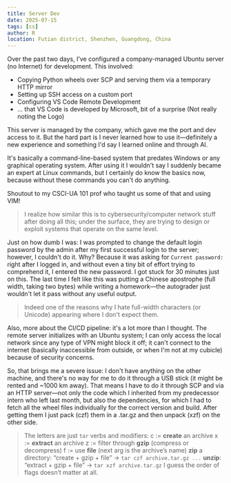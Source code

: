 ```yaml
---
title: Server Dev
date: 2025-07-15
tags: [cs]
author: R
location: Futian district, Shenzhen, Guangdong, China
---
```


Over the past two days, I’ve configured a company-managed Ubuntu server (no Internet) for development. This involved:

- Copying Python wheels over SCP and serving them via a temporary HTTP mirror  
- Setting up SSH access on a custom port  
- Configuring VS Code Remote Development  
- ... that VS Code is developed by Microsoft, bit of a surprise (Not really noting the Logo)

This server is managed by the company, which gave me the port and dev access to it. But the hard part is I never learned how to use it—definitely a new experience and something I'd say I learned online and through AI.

It's basically a command-line-based system that predates Windows or any graphical operating system. After using it I wouldn't say I suddenly became an expert at Linux commands, but I certainly do know the basics now, because without these commands you can't do anything.

Shoutout to my CSCI-UA 101 prof who taught us some of that and using VIM!

> I realize how similar this is to cybersecurity/computer network stuff after doing all this; under the surface, they are trying to design or exploit systems that operate on the same level.

Just on how dumb I was: I was prompted to change the default login password by the admin after my first successful login to the server; however, I couldn't do it. Why? Because it was asking for `Current password:` right after I logged in, and without even a tiny bit of effort trying to comprehend it, I entered the new password. I got stuck for 30 minutes just on this. The last time I felt like this was putting a Chinese apostrophe (full width, taking two bytes) while writing a homework—the autograder just wouldn't let it pass without any useful output.

> Indeed one of the reasons why I hate full-width characters (or Unicode) appearing where I don't expect them.

Also, more about the CI/CD pipeline: it's a lot more than I thought. The remote server initializes with an Ubuntu system; I can only access the local network since any type of VPN might block it off; it can't connect to the internet (basically inaccessible from outside, or when I'm not at my cubicle) because of security concerns.

So, that brings me a severe issue: I don't have anything on the other machine, and there's no way for me to do it through a USB stick (it might be rented and ~1000 km away). That means I have to do it through SCP and via an HTTP server—not only the code which I inherited from my predecessor intern who left last month, but also the dependencies, for which I had to fetch all the wheel files individually for the correct version and build. After getting them I just pack (czf) them in a .tar.gz and then unpack (xzf) on the other side.

> The letters are just `tar` verbs and modifiers:
> c := **create** an archive
> x := **extract** an archive
> z := filter through **gzip** (compress or decompress)
> f := use **file** (next arg is the archive’s name)
> **zip** a directory: “create + gzip + file” -> `tar czf archive.tar.gz ...`
> **unzip**: “extract + gzip + file” -> `tar xzf archive.tar.gz`
> I guess the order of flags doesn’t matter at all.